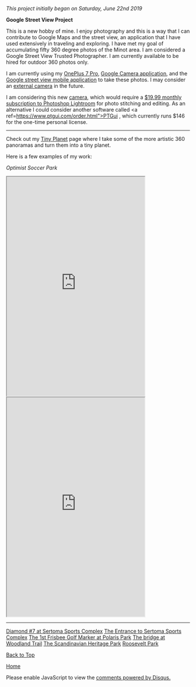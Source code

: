 <i> This project initially began on Saturday, June 22nd 2019 </i>

<b> Google Street View Project </b>

This is a new hobby of mine. I enjoy photography and this is a way that I can contribute to Google Maps and the street view, an application that I have used extensively in traveling and exploring. I have met my goal of accumulating fifty 360 degree photos of the Minot area. I am considered a Google Street View Trusted Photographer. I am currently available to be hired for outdoor 360 photos only.     

I am currently using my <a href="https://www.oneplus.com/7pro#/">OnePlus 7 Pro</a>, <a href="https://play.google.com/store/apps/details?id=com.google.android.GoogleCamera&hl=en_US">Google Camera application</a>, and the <a href="https://play.google.com/store/apps/details?id=com.google.android.street&hl=en_US">Google street view mobile application</a> to take these photos. I may consider an <a href="https://www.google.com/streetview/contacts-tools/products/">external camera</a> in the future. 

I am considering this new <a href="https://theta360.com/en/about/theta/z1.html">camera</a>, which would require a  <a href="https://www.adobe.com/products/photoshop-lightroom.html#photography-mini-plans"> $19.99 monthly subscription to Photoshop Lightroom</a> for photo stitching and editing. As an alternative I could consider another software called <a ref=https://www.ptgui.com/order.html">PTGui</a> , which currently runs $146 for the one-time personal license. 

* * *

Check out my <a href="shea08.github.io/tinyplanet">Tiny Planet</a> page where I take some of the more artistic 360 panoramas and turn them into a tiny planet.

Here is a few examples of my work:

<i> Optimist Soccer Park </i>

<iframe height="600px" width="75%" allowfullscreen="true" src="https://momento360.com/e/u/c323c8d2f63841a5bba6026dadad014b?utm_campaign=embed&utm_source=other&utm_medium=other&heading=-377.1392668645829&pitch=9.60437561849635&field-of-view=100"></iframe>

<iframe height="600px" width="75%" allowfullscreen="true" src="https://momento360.com/e/u/73a6c166aac34d42ae804fb314ac4537?utm_campaign=embed&utm_source=other&utm_medium=other&heading=-624.8990613344073&pitch=-32.7919165620121&field-of-view=97.04999999999995"></iframe>

* * *

<a href="https://goo.gl/maps/FhLPTYevB2uxmkR9A"> Diamond #7 at Sertoma Sports Complex</a>
<a href="https://goo.gl/maps/s6t9Bc3AHpdzyVcj6"> The Entrance to Sertoma Sports Complex</a>
<a href="https://goo.gl/maps/y19ShSftLimFVzC59"> The 1st Frisbee Golf Marker at Polaris Park</a>
<a href="https://goo.gl/maps/kx4Tc2ZTuzAiZGqM8"> The bridge at Woodland Trail</a>
<a href="https://goo.gl/maps/5nQnVt1p32yAYTYKA"> The Scandinavian Heritage Park</a>
<a href="https://goo.gl/maps/bM3xqm2xzUdrBJBFA"> Roosevelt Park</a>

<a href="https://shea08.github.io/street">Back to Top</a>

[Home](./)

<div id="disqus_thread"></div>
<script>

/**
*  RECOMMENDED CONFIGURATION VARIABLES: EDIT AND UNCOMMENT THE SECTION BELOW TO INSERT DYNAMIC VALUES FROM YOUR PLATFORM OR CMS.
*  LEARN WHY DEFINING THESE VARIABLES IS IMPORTANT: https://disqus.com/admin/universalcode/#configuration-variables*/
/*
var disqus_config = function () {
this.page.url = "https://shea08.github.io/street";  // Replace PAGE_URL with your page's canonical URL variable
this.page.identifier = "/street/"; // Replace PAGE_IDENTIFIER with your page's unique identifier variable
};
*/
(function() { // DON'T EDIT BELOW THIS LINE
var d = document, s = d.createElement('script');
s.src = 'https://shea08.disqus.com/embed.js';
s.setAttribute('data-timestamp', +new Date());
(d.head || d.body).appendChild(s);
})();
</script>
<noscript>Please enable JavaScript to view the <a href="https://disqus.com/?ref_noscript">comments powered by Disqus.</a></noscript>
